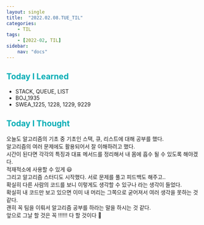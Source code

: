 ```yaml
---
layout: single
title:  "2022.02.08.TUE_TIL"
categories: 
    - TIL
tags: 
    - [2022-02, TIL]
sidebar:
    nav: "docs"
---
```



## <a style="color:#00adb5">Today I Learned</a>
 - STACK, QUEUE, LIST
 - BOJ_1935
 - SWEA_1225, 1228, 1229, 9229
 

## <a style="color:#00adb5">Today I Thought</a>
 오늘도 알고리즘의 기초 중 기초인 스택, 큐, 리스트에 대해 공부를 했다.<br>
 알고리즘의 여러 문제에도 활용되어서 잘 이해하려고 했다. <br>
 시간이 된다면 각각의 특징과 대표 메서드를 정리해서 내 몸에 흡수 될 수 있도록 해야겠다.<br>
 적재적소에 사용할 수 있게 😃 <br>
 그리고 알고리즘 스터디도 시작했다. 서로 문제를 풀고 피드백도 해주고..<br>
 확실히 다른 사람의 코드를 보니 이렇게도 생각할 수 있구나 라는 생각이 들었다.<br>
 확실히 내 코드만 보고 있으면 이미 내 머리는 그쪽으로 굳어져서 여러 생각을 못하는 것 같다.<br>
 괜히 꼭 팀을 이뤄서 알고리즘 공부를 하라는 말을 하시는 것 같다.<br>
 앞으로 그날 할 것은 꼭 !!!!!! 다 할 것이다 🤩